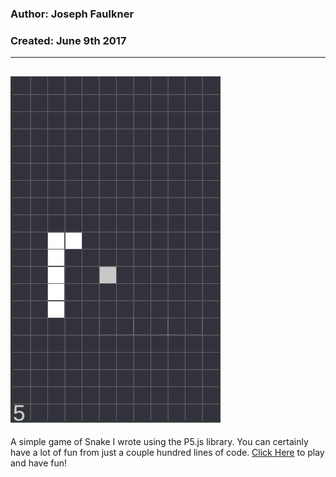 ### Author: Joseph Faulkner
### Created: June 9th 2017
---
![Game preview](screenshot.jpg "ScreenShot")
---

A simple game of Snake I wrote using the P5.js library.
You can certainly have a lot of fun from just a couple hundred lines of code.
[Click Here](https://josephmfaulkner.github.io/Simple-Snake "Have fun") to play and have fun!

